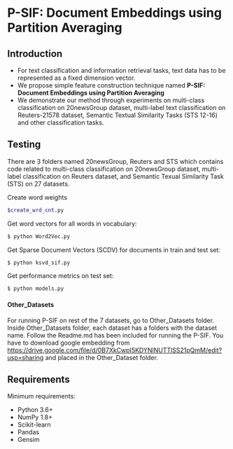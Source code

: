 # P-SIF: Document Embeddings using Partition Averaging


## Introduction
  - For text classification and information retrieval tasks, text data has to be represented as a fixed dimension vector. 
  - We propose simple feature construction technique named **P-SIF: Document Embeddings using Partition Averaging**
  - We demonstrate our method through experiments on multi-class classification on 20newsGroup dataset, multi-label text classification on Reuters-21578 dataset, Semantic Textual Similarity Tasks (STS 12-16) and other classification tasks.

## Testing
There are 3 folders named 20newsGroup, Reuters and STS which contains code related to multi-class classification on 20newsGroup dataset, multi-label classification on Reuters dataset, and Semantic Texual Similarity Task (STS) on 27 datasets.

Create word weights
```sh
$create_wrd_cnt.py
```

Get word vectors for all words in vocabulary: 
```sh
$ python Word2Vec.py
```

Get Sparse Document Vectors (SCDV) for documents in train and test set:
```sh
$ python ksvd_sif.py
```

Get performance metrics on test set:
```sh
$ python models.py
```

#### Other_Datasets
For running P-SIF on rest of the 7 datasets, go to Other_Datasets folder. 
Inside Other_Datasets folder, each dataset has a folders with the dataset name. 
Follow the Readme.md has been included for running the P-SIF. 
You have to download google embedding from https://drive.google.com/file/d/0B7XkCwpI5KDYNlNUTTlSS21pQmM/edit?usp=sharing and placed in the Other_Dataset folder.

## Requirements
Minimum requirements:
  -  Python 3.6+
  -  NumPy 1.8+
  -  Scikit-learn
  -  Pandas
  -  Gensim
